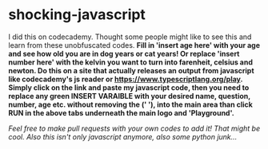 # shocking-javascript
I did this on codecademy. Thought some people might like to see this and learn from these unobfuscated codes. 
<b> Fill in 'insert age here' with your age and see how old you are in dog years or cat years! Or replace 'insert number here' with the kelvin you want to turn into farenheit, celsius and newton. Do this on a site that actually releases
an output from javascript like codecademy's js reader or https://www.typescriptlang.org/play. Simply click on the link and paste my javascript code, then you need to replace any green INSERT VARAIBLE with your desired name, question, number, age etc. without removing the (' '), into the main area than click RUN in the above tabs underneath the main logo and 'Playground'. </b>

<i> Feel free to make pull requests with your own codes to add it! That might be cool. Also this isn't only javascript anymore, also some python junk...</i>
